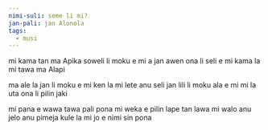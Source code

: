 ```yaml
---
nimi-suli: seme li mi?
jan-pali: jan Alonola
tags:
  - musi
---
```

mi kama tan ma Apika
soweli li moku e mi a
jan awen ona li seli e mi
kama la mi tawa ma Alapi

ma ale la jan li moku e mi
ken la mi lete anu seli
jan lili li moku ala e mi
mi la uta ona li pilin jaki

mi pana e wawa tawa pali pona
mi weka e pilin lape tan lawa
mi walo anu jelo anu pimeja
kule la mi jo e nimi sin pona
